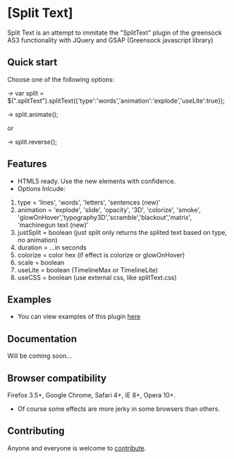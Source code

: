 # [Split Text]

Split Text is an attempt to immitate the "SplitText" plugin of the greensock 
AS3 functionality with JQuery and GSAP (Greensock javascript library)


## Quick start

Choose one of the following options:

-> var split = $(".splitText").splitText({'type':'words','animation':'explode','useLite':true});

-> split.animate();

or

-> split.reverse();

## Features

* HTML5 ready. Use the new elements with confidence.
* Options Inlcude:
1. type = 'lines', 'words', 'letters', 'sentences (new)'
2. animation = 'explode', 'slide', 'opacity', '3D', 'colorize', 'smoke', 'glowOnHover','typography3D','scramble','blackout','matrix', 'machinegun text (new)'
3. justSplit = boolean (just split only returns the splited text based on type, no animation)
4. duration = ...in seconds
5. colorize = color hex (if effect is colorize or glowOnHover)
6. scale    = boolean
7. useLite  = boolean (TimelineMax or TimelineLite)
8. useCSS   = boolean (use external css, like splitText.css)

## Examples

* You can view examples of this plugin [here](http://www.netgfx.com/trunk/splitText/examples/examples.html)


## Documentation

Will be coming soon...

## Browser compatibility

Firefox 3.5+, Google Chrome, Safari 4+, IE 8+, Opera 10+.

* Of course some effects are more jerky in some browsers than others.

## Contributing

Anyone and everyone is welcome to [contribute](CONTRIBUTING.md).
